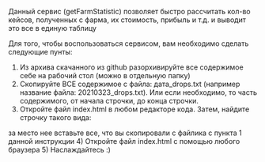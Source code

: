 Данный сервис (getFarmStatistic) позволяет быстро рассчитать кол-во кейсов, полученных с фарма, их стоимость, прибыль и т.д. и выводит это все в единую таблицу

Для того, чтобы воспользоваться сервисом, вам необходимо сделать следующие пунты:
1) Из архива скачанного из github разорхивируйте все содержимое себе на рабочий стол (можно в отдельную папку)
2) Скопируйте ВСЕ содержимое с файла: дата_drops.txt (например название файла: 20210323_drops.txt). Или если необходимо, то часть содержимого, от начала строчки, до конца строчки.
3) Откройте файл index.html в любом редакторе кода. Затем, найдите строчку такого вида:
<!-- Сюда скопировать и вставить весь текст с файла дата_drops.txt -->
за место нее вставьте все, что вы скопировали с файлика с пункта 1 данной инструкции
4) Откройте файл index.html с помощью любого браузера
5) Наслаждайтесь :)

